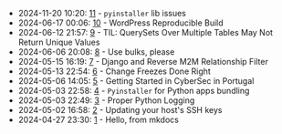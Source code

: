 * 2024-11-20 10:20: [11](11/index.md) - `pyinstaller` lib issues
* 2024-06-17 00:06: [10](10/index.md) - WordPress Reproducible Build
* 2024-06-12 21:57: [9](9/index.md) - TIL: QuerySets Over Multiple Tables May Not Return Unique Values
* 2024-06-06 20:08: [8](8/index.md) - Use bulks, please
* 2024-05-15 16:19: [7](7/index.md) - Django and Reverse M2M Relationship Filter
* 2024-05-13 22:54: [6](6/index.md) - Change Freezes Done Right
* 2024-05-06 14:05: [5](5/index.md) - Getting Started in CyberSec in Portugal
* 2024-05-03 22:58: [4](4/index.md) - `Pyinstaller` for Python apps bundling
* 2024-05-03 22:49: [3](3/index.md) - Proper Python Logging
* 2024-05-02 16:58: [2](2/index.md) - Updating your host's SSH keys
* 2024-04-27 23:30: [1](1/index.md) - Hello, from mkdocs
